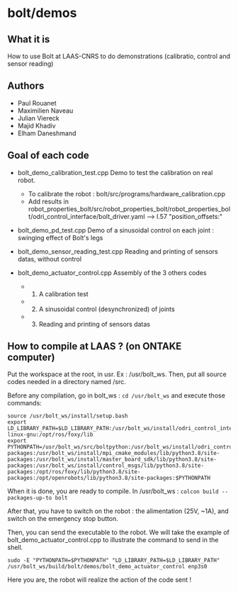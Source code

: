# bolt/demos

## What it is

How to use Bolt at LAAS-CNRS to do demonstrations (calibratio, control and sensor reading)

## Authors

- Paul Rouanet
- Maximilien Naveau
- Julian Viereck
- Majid Khadiv
- Elham Daneshmand 

## Goal of each code

- bolt_demo_calibration_test.cpp
Demo to test the calibration on real robot.
  - To calibrate the robot : bolt/src/programs/hardware_calibration.cpp
  - Add results in robot_properties_bolt/src/robot_properties_bolt/robot_properties_bolt/odri_control_interface/bolt_driver.yaml --> l.57 "position_offsets:"

- bolt_demo_pd_test.cpp
Demo of a sinusoidal control on each joint : swinging effect of Bolt's legs
  
- bolt_demo_sensor_reading_test.cpp
Reading and printing of sensors datas, without control
  
- bolt_demo_actuator_control.cpp
Assembly of the 3 others codes
  - 1) A calibration test
  - 2) A sinusoidal control (desynchronized) of joints
  - 3) Reading and printing of sensors datas
  
## How to compile at LAAS ? (on ONTAKE computer)

Put the workspace at the root, in usr. Ex : /usr/bolt_ws. Then, put all source codes needed in a directory named /src.

Before any compilation, go in bolt_ws :
`cd /usr/bolt_ws`
and execute those commands:
```
source /usr/bolt_ws/install/setup.bash
export LD_LIBRARY_PATH=$LD_LIBRARY_PATH:/usr/bolt_ws/install/odri_control_interface/lib:/usr/bolt_ws/install/hardware_interface/lib:/opt/openrobots/lib:/opt/ros/foxy/opt/yaml_cpp_vendor/lib:/opt/ros/foxy/opt/rviz_ogre_vendor/lib:/opt/ros/foxy/lib/x86_64-linux-gnu:/opt/ros/foxy/lib
export PYTHONPATH=/usr/bolt_ws/src/boltpython:/usr/bolt_ws/install/odri_control_interface/lib/python3.8/site-packages:/usr/bolt_ws/install/mpi_cmake_modules/lib/python3.8/site-packages:/usr/bolt_ws/install/master_board_sdk/lib/python3.8/site-packages:/usr/bolt_ws/install/control_msgs/lib/python3.8/site-packages:/opt/ros/foxy/lib/python3.8/site-packages:/opt/openrobots/lib/python3.8/site-packages:$PYTHONPATH
```

When it is done, you are ready to compile. In /usr/bolt_ws :
`colcon build --packages-up-to bolt`

After that, you have to switch on the robot : the alimentation (25V, ~1A), and switch on the emergency stop button.

Then, you can send the executable to the robot. We will take the example of bolt_demo_actuator_control.cpp to illustrate the command to send in the shell.

`sudo -E "PYTHONPATH=$PYTHONPATH" "LD_LIBRARY_PATH=$LD_LIBRARY_PATH" /usr/bolt_ws/build/bolt/demos/bolt_demo_actuator_control enp3s0`

Here you are, the robot will realize the action of the code sent !

